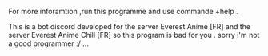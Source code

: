 For more inforamtion ,run this programme and use commande +help .

This is a bot discord developed for the server Everest Anime [FR] and the server Everest Anime Chill [FR] so this program is bad for you . sorry i'm not a good programmer :/ ...
